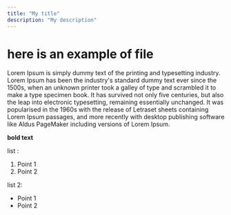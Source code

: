 ```yaml
---
title: "My title"
description: "My description"
---
```


# here is an example of file

Lorem Ipsum is simply dummy text of the printing and typesetting industry. Lorem Ipsum has been the industry's standard dummy text ever since the 1500s, when an unknown printer took a galley of type and scrambled it to make a type specimen book. It has survived not only five centuries, but also the leap into electronic typesetting, remaining essentially unchanged. It was popularised in the 1960s with the release of Letraset sheets containing Lorem Ipsum passages, and more recently with desktop publishing software like Aldus PageMaker including versions of Lorem Ipsum.

**bold text**

list :

1. Point 1
2. Point 2

list 2:

- Point 1
- Point 2
